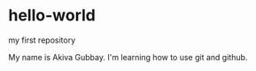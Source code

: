 # hello-world

my first repository

My name is Akiva Gubbay. I'm learning how to use git and github.

